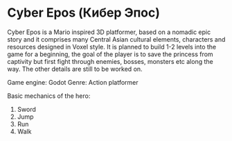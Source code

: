 # Cyber Epos (Кибер Эпос)

Cyber Epos is a Mario inspired 3D platformer, based on a nomadic epic story and it
comprises many Central Asian cultural elements, characters and resources designed in Voxel
style. It is planned to build 1-2 levels into the game for a beginning, the goal of the player is to
save the princess from captivity but first fight through enemies, bosses, monsters etc along the
way. The other details are still to be worked on.

Game engine: Godot
Genre: Action platformer

Basic mechanics of the hero:
1. Sword
2. Jump
3. Run
4. Walk
